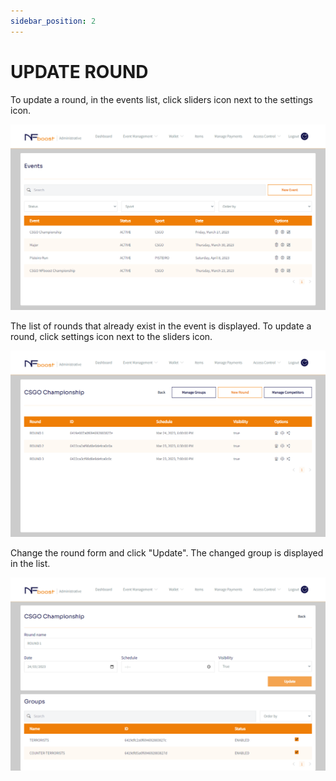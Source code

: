 ```yaml
---
sidebar_position: 2
---
```


# UPDATE ROUND

To update a round, in the events list, click sliders icon next to the settings icon.

![1](/img/updatevent.png)

The list of rounds that already exist in the event is displayed. To update a round, click settings icon next to the sliders icon.

![1](/img/novoround.png)

Change the round form and click "Update". The changed group is displayed in the list.

![1](/img/novoeditround.png)

